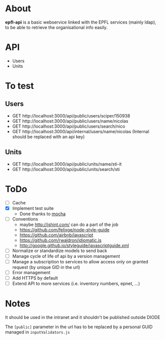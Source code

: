 ﻿# About

**epfl-api** is a basic webservice linked with the EPFL services (mainly ldap), to be able to retrieve the organisational info easily.

# API
* Users
* Units

# To test

## Users
- GET http://localhost:3000/api/public/users/sciper/150938
- GET http://localhost:3000/api/public/users/name/nicolas
- GET http://localhost:3000/api/public/users/search/nico
- GET http://localhost:3000/api/internal/users/name/nicolas (Internal should be replaced with an api key)

## Units
- GET http://localhost:3000/api/public/units/name/sti-it
- GET http://localhost:3000/api/public/units/search/sti

# ToDo
- [ ] Cache
- [x] Implement test suite
    - Done thanks to [mocha](https://github.com/mochajs/mocha/wiki)
- [ ] Conventions
    - maybe http://jshint.com/ can do a part of the job
    - https://github.com/felixge/node-style-guide
    - https://github.com/airbnb/javascript
    - https://github.com/rwaldron/idiomatic.js
    - http://google.github.io/styleguide/javascriptguide.xml
- [ ] Normalize or standardize models to send back
- [ ] Manage cycle of life of api by a version management
- [ ] Manage a subscription to services to allow access only on granted request (by unique GID in the url)
- [ ] Error management
- [ ] Add HTTPS by default
- [ ] Extend API to more services (i.e. inventory numbers, epnet, ...)

# Notes
It should be used in the intranet and it shouldn't be published outside DIODE

The `[public]` parameter in the url has to be replaced by a personal GUID managed in `inputValidators.js`
